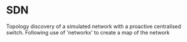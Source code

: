 # SDN
Topology discovery of a simulated network with a proactive centralised switch. 
Following use of 'networkx' to create a map of the network
